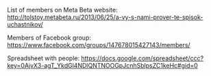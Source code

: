 List of members on Meta Beta website:
http://tolstoy.metabeta.ru/2013/06/25/a-vy-s-nami-prover-te-spisok-uchastnikov/

Members of Facebook group:
https://www.facebook.com/groups/147678015427143/members/

Spreadsheet with people:
https://docs.google.com/spreadsheet/ccc?key=0AjvX3-agT_YkdGl4NDlQNTNOOGpJcnhSblpsZC1keHc#gid=0
